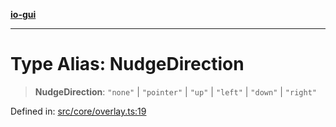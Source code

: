[**io-gui**](../README.md)

***

# Type Alias: NudgeDirection

> **NudgeDirection**: `"none"` \| `"pointer"` \| `"up"` \| `"left"` \| `"down"` \| `"right"`

Defined in: [src/core/overlay.ts:19](https://github.com/io-gui/io/blob/main/src/core/overlay.ts#L19)
